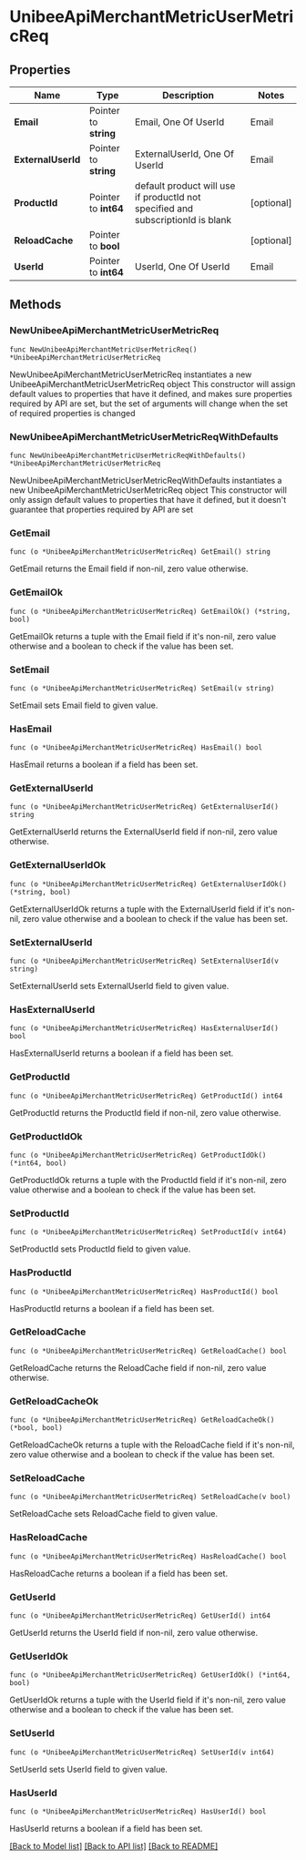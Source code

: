 # UnibeeApiMerchantMetricUserMetricReq

## Properties

Name | Type | Description | Notes
------------ | ------------- | ------------- | -------------
**Email** | Pointer to **string** | Email, One Of UserId|Email|ExternalUserId Needed | [optional] 
**ExternalUserId** | Pointer to **string** | ExternalUserId, One Of UserId|Email|ExternalUserId Needed | [optional] 
**ProductId** | Pointer to **int64** | default product will use if productId not specified and subscriptionId is blank | [optional] 
**ReloadCache** | Pointer to **bool** |  | [optional] 
**UserId** | Pointer to **int64** | UserId, One Of UserId|Email|ExternalUserId Needed | [optional] 

## Methods

### NewUnibeeApiMerchantMetricUserMetricReq

`func NewUnibeeApiMerchantMetricUserMetricReq() *UnibeeApiMerchantMetricUserMetricReq`

NewUnibeeApiMerchantMetricUserMetricReq instantiates a new UnibeeApiMerchantMetricUserMetricReq object
This constructor will assign default values to properties that have it defined,
and makes sure properties required by API are set, but the set of arguments
will change when the set of required properties is changed

### NewUnibeeApiMerchantMetricUserMetricReqWithDefaults

`func NewUnibeeApiMerchantMetricUserMetricReqWithDefaults() *UnibeeApiMerchantMetricUserMetricReq`

NewUnibeeApiMerchantMetricUserMetricReqWithDefaults instantiates a new UnibeeApiMerchantMetricUserMetricReq object
This constructor will only assign default values to properties that have it defined,
but it doesn't guarantee that properties required by API are set

### GetEmail

`func (o *UnibeeApiMerchantMetricUserMetricReq) GetEmail() string`

GetEmail returns the Email field if non-nil, zero value otherwise.

### GetEmailOk

`func (o *UnibeeApiMerchantMetricUserMetricReq) GetEmailOk() (*string, bool)`

GetEmailOk returns a tuple with the Email field if it's non-nil, zero value otherwise
and a boolean to check if the value has been set.

### SetEmail

`func (o *UnibeeApiMerchantMetricUserMetricReq) SetEmail(v string)`

SetEmail sets Email field to given value.

### HasEmail

`func (o *UnibeeApiMerchantMetricUserMetricReq) HasEmail() bool`

HasEmail returns a boolean if a field has been set.

### GetExternalUserId

`func (o *UnibeeApiMerchantMetricUserMetricReq) GetExternalUserId() string`

GetExternalUserId returns the ExternalUserId field if non-nil, zero value otherwise.

### GetExternalUserIdOk

`func (o *UnibeeApiMerchantMetricUserMetricReq) GetExternalUserIdOk() (*string, bool)`

GetExternalUserIdOk returns a tuple with the ExternalUserId field if it's non-nil, zero value otherwise
and a boolean to check if the value has been set.

### SetExternalUserId

`func (o *UnibeeApiMerchantMetricUserMetricReq) SetExternalUserId(v string)`

SetExternalUserId sets ExternalUserId field to given value.

### HasExternalUserId

`func (o *UnibeeApiMerchantMetricUserMetricReq) HasExternalUserId() bool`

HasExternalUserId returns a boolean if a field has been set.

### GetProductId

`func (o *UnibeeApiMerchantMetricUserMetricReq) GetProductId() int64`

GetProductId returns the ProductId field if non-nil, zero value otherwise.

### GetProductIdOk

`func (o *UnibeeApiMerchantMetricUserMetricReq) GetProductIdOk() (*int64, bool)`

GetProductIdOk returns a tuple with the ProductId field if it's non-nil, zero value otherwise
and a boolean to check if the value has been set.

### SetProductId

`func (o *UnibeeApiMerchantMetricUserMetricReq) SetProductId(v int64)`

SetProductId sets ProductId field to given value.

### HasProductId

`func (o *UnibeeApiMerchantMetricUserMetricReq) HasProductId() bool`

HasProductId returns a boolean if a field has been set.

### GetReloadCache

`func (o *UnibeeApiMerchantMetricUserMetricReq) GetReloadCache() bool`

GetReloadCache returns the ReloadCache field if non-nil, zero value otherwise.

### GetReloadCacheOk

`func (o *UnibeeApiMerchantMetricUserMetricReq) GetReloadCacheOk() (*bool, bool)`

GetReloadCacheOk returns a tuple with the ReloadCache field if it's non-nil, zero value otherwise
and a boolean to check if the value has been set.

### SetReloadCache

`func (o *UnibeeApiMerchantMetricUserMetricReq) SetReloadCache(v bool)`

SetReloadCache sets ReloadCache field to given value.

### HasReloadCache

`func (o *UnibeeApiMerchantMetricUserMetricReq) HasReloadCache() bool`

HasReloadCache returns a boolean if a field has been set.

### GetUserId

`func (o *UnibeeApiMerchantMetricUserMetricReq) GetUserId() int64`

GetUserId returns the UserId field if non-nil, zero value otherwise.

### GetUserIdOk

`func (o *UnibeeApiMerchantMetricUserMetricReq) GetUserIdOk() (*int64, bool)`

GetUserIdOk returns a tuple with the UserId field if it's non-nil, zero value otherwise
and a boolean to check if the value has been set.

### SetUserId

`func (o *UnibeeApiMerchantMetricUserMetricReq) SetUserId(v int64)`

SetUserId sets UserId field to given value.

### HasUserId

`func (o *UnibeeApiMerchantMetricUserMetricReq) HasUserId() bool`

HasUserId returns a boolean if a field has been set.


[[Back to Model list]](../README.md#documentation-for-models) [[Back to API list]](../README.md#documentation-for-api-endpoints) [[Back to README]](../README.md)


